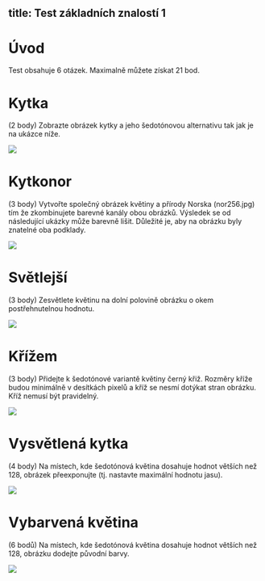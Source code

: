 title: Test základních znalostí 1
---
# Úvod
Test obsahuje 6 otázek. Maximalně můžete získat 21 bod.
# Kytka
(2 body) Zobrazte obrázek kytky a jeho šedotónovou alternativu tak jak je na ukázce níže.

![](media/test_basic_1_1.png)
# Kytkonor
(3 body) Vytvořte společný obrázek květiny a přírody Norska (nor256.jpg) tím že zkombinujete barevné kanály obou obrázků. Výsledek se od následující ukázky může barevně lišit. Důležité je, aby na obrázku byly znatelné oba podklady.

![](media/test_basic_1_2.PNG)
# Světlejší
(3 body) Zesvětlete květinu na dolní polovině obrázku o okem postřehnutelnou hodnotu.

![](media//test_basic_1_3.png)
# Křížem
(3 body) Přidejte k šedotónové variantě květiny černý křiž. Rozměry kříže budou minimálně v desítkách pixelů a kříž se nesmí dotýkat stran obrázku. Kříž nemusí být pravidelný.

![](media/test_basic_1_4.png)
# Vysvětlená kytka
(4 body) Na místech, kde šedotónová květina dosahuje hodnot větších než 128, obrázek přeexponujte (tj. nastavte maximální hodnotu jasu).

![](media/test_basic_1_5.png)
# Vybarvená květina
(6 bodů) Na místech, kde šedotónová květina dosahuje hodnot větších než 128, obrázku dodejte původní barvy.

![](media/test_basic_1_6.png)
